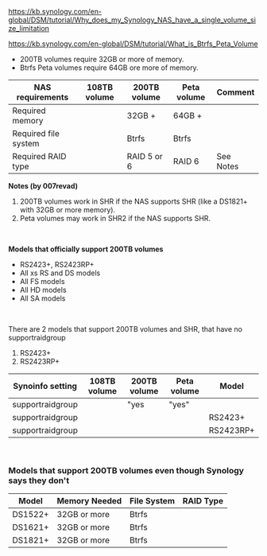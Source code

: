 https://kb.synology.com/en-global/DSM/tutorial/Why_does_my_Synology_NAS_have_a_single_volume_size_limitation

https://kb.synology.com/en-global/DSM/tutorial/What_is_Btrfs_Peta_Volume

- 200TB volumes require 32GB or more of memory.
- Btrfs Peta volumes require 64GB ore more of memory.

| NAS requirements       | 108TB volume | 200TB volume | Peta volume | Comment |
| -----------------------|--------------|--------------|-------------|---------|
| Required memory        |              | 32GB +       | 64GB +      | |
| Required file system   |              | Btrfs        | Btrfs       | |
| Required RAID type     |              | RAID 5 or 6  | RAID 6      | See Notes |

**Notes (by 007revad)**
  1. 200TB volumes work in SHR if the NAS supports SHR (like a DS1821+ with 32GB or more memory).
  2. Peta volumes may work in SHR2 if the NAS supports SHR.

<br>

**Models that officially support 200TB volumes**
  - RS2423+, RS2423RP+
  - All xs RS and DS models
  - All FS models
  - All HD models
  - All SA models

<br>

There are 2 models that support 200TB volumes and SHR, that have no supportraidgroup
  1. RS2423+
  2. RS2423RP+

| Synoinfo setting       | 108TB volume | 200TB volume | Peta volume | Model     |
| -----------------------|--------------|--------------|-------------|-----------|
| supportraidgroup       |              | "yes         | "yes"       |           |
| supportraidgroup       |              |              |             | RS2423+   |
| supportraidgroup       |              |              |             | RS2423RP+ |

<br>

### Models that support 200TB volumes even though Synology says they don't

| Model       | Memory Needed | File System | RAID Type      |
| ------------|---------------|-------------|----------------|
| DS1522+     | 32GB or more  | Btrfs       |  |
| DS1621+     | 32GB or more  | Btrfs       |  |
| DS1821+     | 32GB or more  | Btrfs       |  |

<br>
